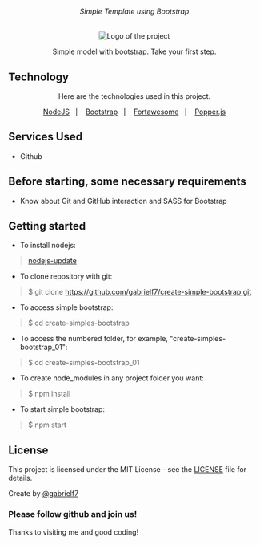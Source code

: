 <div align="center">
  <h6>Simple Template using Bootstrap</h6>
  
  <img alt="Logo of the project" src="https://github.com/gabrielf7/create-simple-bootstrap/blob/master/readme_files/Simples-Bootstrap-Designn.png" >
  
  <p>Simple model with bootstrap. Take your first step.</p>
</div>

## Technology 

<div align="center">
  <p>Here are the technologies used in this project.</p>
  
  <a href="https://nodejs.org/en/download/">NodeJS</a>&nbsp;&nbsp;&nbsp;|&nbsp;&nbsp;&nbsp;
  <a href="https://pt-br.reactjs.org/">Bootstrap</a>&nbsp;&nbsp;&nbsp;|&nbsp;&nbsp;&nbsp;
  <a href="https://reactnative.dev/">Fortawesome</a>&nbsp;&nbsp;&nbsp;|&nbsp;&nbsp;&nbsp;
  <a href="https://reactnative.dev/">Popper.js</a>
</div>


## Services Used

* Github

## Before starting, some necessary requirements

* Know about Git and GitHub interaction and SASS for Bootstrap

## Getting started

* To install nodejs:
>    [nodejs-update](https://nodejs.org/en/download/)
* To clone repository with git:
>    $ git clone https://github.com/gabrielf7/create-simple-bootstrap.git
* To access simple bootstrap:
>    $ cd create-simples-bootstrap
* To access the numbered folder, for example, "create-simples-bootstrap_01":
>    $ cd create-simples-bootstrap_01
* To create node_modules in any project folder you want:
>    $ npm install
* To start simple bootstrap:
>    $ npm start


## License

This project is licensed under the MIT License - see the [LICENSE](https://github.com/gabrielf7/PrimeiroBootstrap/blob/master/LICENSE) file for details.

Create by [@gabrielf7](https://github.com/gabrielf7)

### Please follow github and join us!
Thanks to visiting me and good coding!
